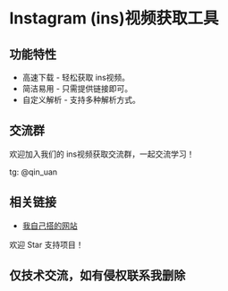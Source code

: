 # Instagram (ins)视频获取工具

## 功能特性
- 高速下载 - 轻松获取 ins视频。
- 简洁易用 - 只需提供链接即可。
- 自定义解析 - 支持多种解析方式。

## 交流群
欢迎加入我们的 ins视频获取交流群，一起交流学习！

tg: @qin_uan

## 相关链接
- [我自己搭的网站](https://ins.0v0.wtf)


欢迎 Star 支持项目！

## 仅技术交流，如有侵权联系我删除
